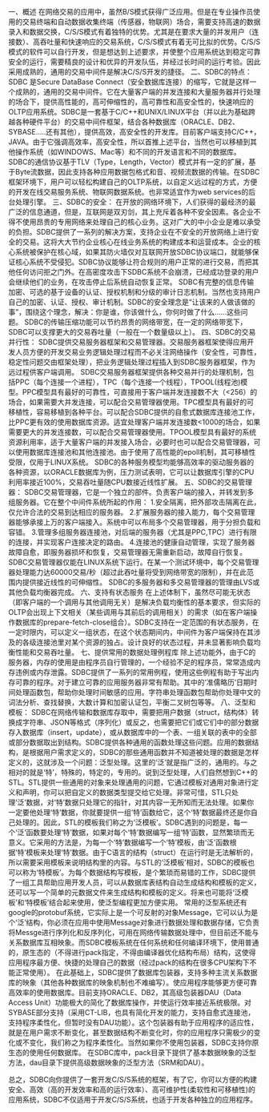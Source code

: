 一、概述
在网络交易的应用中，虽然B/S模式获得广泛应用。但是在专业操作员使用的交易终端和自动数据收集终端（传感器，物联网）场合，需要支持高速的数据录入和数据交换，C/S/S模式有着独特的优势。尤其是在要求大量的并发用户（连接数）、高吞吐量和快速响应的交易系统，C/S/S模式有着无可比拟的优势。C/S/S模式的软件可以自行开发，但是想达到上述要求，并使整个应用系统达到稳定可靠安全的运行，需要精良的设计和优异的开发队伍，并经过长时间的运行考验。因此采用成熟的，通用的交易中间件是解决C/S/S开发的捷径。
二、SDBC的特点：
SDBC 是Secure DataBase Connect（安全数据库连接）的缩写，它就是这样一个成熟的，通用的交易中间件。它在大量客户端的并发连接和大量服务器并行处理的场合下，提供高性能的，高可伸缩性的，高可靠性和高安全性的，快速响应的OLTP应用系统。SDBC是一套基于C/C++和UNIX/LINUX平台（并以此为基础跨越各种硬件平台）的交易中间件框架，结合各种数据库（ORACLE、DB2、SYBASE…..还有其他），提供高效，高安全性的开发库。目前客户端支持C/C++，JAVA。由于它强调高效率，高安全性，所以首推上述平台，当然也可以移植到其他操作系统（如WINDOWS、Mac等）和不同的开发语言和不同的数据库。
SDBC的通信协议基于TLV（Type，Length，Vector）模式并有一定的扩展，基于Byte流数据，因此支持各种应用数据包格式和音、视频流数据的传输。在SDBC框架环境下，用户可以轻松构建自己的OLTP系统，以自定义远过程的方式，方便的开发在线交易服务系统、物联网数据系统。也非常适宜作为web services的后台处理引擎。
三、SDBC的安全：
在开放的网络环境下，人们获得的最经济的最广泛的信息通道，但是，互联网是双刃剑，其上充斥着各种不安全因素。各企业不得不使用昂贵的专用网络来处理自己的核心业务。这对广大的中小企业是难以承受的负担。SDBC提供了一系列的解决方案，支持企业在不安全的开放网络上进行安全的交易。这将大大节约企业核心在线业务系统的构建成本和运营成本。企业的核心系统被保护在核心域，如果其防火墙仅对互联网开放SDBC协议端口，就能够保证核心系统不受侵犯。SDBC协议能够让符合规则的用户正常的进行交易，而把其他任何访问拒之门外。在高密度攻击下SDBC系统不会崩溃，已经成功登录的用户会继续他们的业务，在攻击停止后系统自动恢复正常。
SDBC有完整的信息传输加密、可选的基于设备的认证、授权机制和分级的审计日志机制。当然也支持用户自己的加密、认证、授权、审计机制。SDBC的安全理念是“让该来的人做该做的事”，围绕这个理念，解决：你是谁，你该做什么，你何时做了什么……这些问题。
SDBC的传输压缩功能可以节约昂贵的网络带宽，在一定的网络带宽下，SDBC可以支撑更大的交易吞吐量（一般在一个数量级以上）。
四、SDBC的交易并行性：
SDBC提供交易服务器框架和交易管理器。交易服务器框架使得应用开发人员方便的开发交易业务逻辑处理过程而不必关注网络操作（安全性，可靠性，稳定性问题交由框架处理），把业务逻辑处理过程插入到SDBC服务器框架，作为远过程供客户端调用。
SDBC交易服务器框架提供各种交易并行的处理机制，包括PPC（每个连接一个进程），TPC（每个连接一个线程），TPOOL(线程池)模型。PPC模型具有最好的可靠性，可直接用于客户端并发连接数不大（<256）的场合，如果需要大并发连接，可以配合交易管理器使用。TPC模型具有最好的可移植性，容易移植到各种平台。可以配合SDBC提供的自愈式数据库连接池工作，比PPC更有效的使用数据库资源。适宜处理客户端并发连接数<1000的场合，如果需要更大的并发连接数，可以配合交易管理器使用。TPOOL模型具有最好的系统资源利用率，适于大量客户端的并发接入场合，必要时也可以配合交易管理器，可以使用数据库连接池和其他连接池。由于使用了高性能的epoll机制，其可移植性受限，仅用于LINUX系统。
SDBC的各种服务模型均能够高效率的驱动服务器的各种资源，以ORACLE数据库为例，压力测试表明，它可以让数据库引擎的CPU利用率接近100%，交易吞吐量随CPU数接近线性扩展。
五、SDBC的交易管理器：
SDBC交易管理器，它是一个独立的部件。负责客户端的接入，并转发到多组服务器。它在整个中间件系统所起的作用：
1.安全隔离，把外部攻击隔离在此，仅允许合法的交易到达相应的服务器。
2.扩展服务器的接入能力，每个交易管理器能够承接上万的客户端接入。系统中可以布局多个交易管理器，用于分担负载和容错。
3.管理多组服务器连接池，对后端的服务器（尤其是PPC,TPC）进行有限的连接，并实现客户连接决定的路由。
4.连接池的健康自动管理，实现了服务器故障自愈，即服务器损坏和恢复，交易管理器无需重新启动，故障自行恢复。
SDBC交易管理器仅能在LINUX系统下运行。在某一个测试环境中，每个交易管理器处理能力达60000交易/秒（超过此吞吐量将受到网络带宽的限制），并在此范围内提供接近线性的可伸缩性。
SDBC的多服务器和多交易管理器的管理由LVS或其他负载均衡器完成。
六、支持有状态服务
在上述体制下，虽然尽可能无状态（即客户端的一个调用与其他调用无关）是解决负载均衡性的基本要求，但实际的OLTP会出现上下文相关（某些调用与其前后的调用相关）的需求（如在客户端操作数据库的prepare-fetch-close组合）。SDBC支持在一定范围的有状态服务，在一定时限内，可以定义一组状态，在这个状态期间内，中间件为客户端保持在其涉及的各级连接池里对某个资源的独占。设计良好的状态过程，并未显著影响负载均衡性能和交易吞吐量。
七、提供常用的数据处理例程库
除上述功能外，由于C的服务器，内存的使用是由程序员自行管理的，一个经验不足的程序员，常常造成内存违例或内存泄露。SDBC提供了一系列的常用例程，使用这些例程有助于写出内存可靠的程序。对于建立可靠的应用服务器非常有帮助。其中的‘准儒略历’日期时间处理函数包，帮助你处理时间敏感的应用。字符串处理函数包帮助你处理中文的词法分析、查找替换，大数计算和加密认证包，平衡二叉树包等等。
八、泛型和模板：
SDBC在网络传输和数据库存取中，需要把用户数据（struct，结构体）转换成字符串、JSON等格式（序列化）或反之，也需要把它们或它们中的部分数据存入数据库（insert，update），或从数据库中的一个表、一组关联的表中的全部或部分数据取出到结构。SDBC提供各种通用的函数处理这些问题。应用的数据结构，是根据用户需求定义的，SDBC的那些通用函数并不知道被处理的数据是怎样定义的，这就涉及一个问题：泛型处理。这里的‘泛’就是指广泛的，通用的。与之相对的就是‘特’，特殊的，特定的，专用的。说到泛型处理，人们自然想到C++的STL。STL提供一些通用的对象来处理通用的问题，它通过模板对通用对象进行定义和声明，你可以把自定义的数据类型提交给它处理。非常可惜，STL只处理‘泛’数据，对‘特’数据只处理它的指针，对其内容一无所知而无法处理。如果你一定要他处理‘特’数据，你就要提供一组‘特’函数给它，这个‘特’数据最终还是你自己处理的。因此，STL的模板我们称之为‘泛模板’。SDBC遇到的问题是，每一个‘泛’函数要处理‘特’数据，如果对每个‘特’数据编写一组‘特’函数，显然繁琐而无意义。它采用的方法是，为每一个‘特’数据编写一个‘特’模板，由‘泛’函数根据‘特’模板来处理‘特’数据。由于C语言的结构（struct）在运行时是无法解析的，所以需要采用模板来说明结构里的内容。与STL的‘泛模板’相对，SDBC的模板也可以称为‘特模板’。为每个数据结构写模板，是个繁琐而易错的工作，SDBC提供了一组工具帮助应用开发人员，可以从数据库表结构自动生成结构和模板的定义，还可以写一个简单的元数据文件来生成结构和模板的定义。将来也可能将‘泛模板’和‘特模板’结合起来使用，使泛型编程更加方便实用。
常用的泛型系统还有google的protobuf系统，它实际上是一个可反射的对象Message，它可以认为是个‘泛’结构，你必须在应用中使用Message对象进行数据处理和数据存储，它负责将Messge进行序列化和反序列化，可用在网络传输数据处理中，但目前还不能与关系数据库互相映象。而SDBC模板系统在任何系统和任何编译环境下，使用普通的，原生态的（不得进行pack指定，不得由编译器优化结构布局）结构，这使得应用程序最方便、快捷的处理自己的数据（经过pack的结构在很多CPU架构下不能正常使用）。
在此基础上，SDBC提供了数据库包装器，支持多种主流关系数据库的映象（其他各种数据库的映象机制也不难编写）。使应用程序能够更方便可靠高效率的使用数据库。目前支持ORACLE、DB2，其高级包装器DAU（Data Access Unit）功能极大的简化了数据库操作，并使运行效率接近系统极限。对SYBASE部分支持（采用CT-LIB，也具有简化开发的能力，支持自愈式连接池，支持程序柔性化，但暂时没有DAU功能）。这个包装器有助于应用程序的适应性，就是在用户需求不断变化，甚至数据结构不断变化时，你的应用程序只需极少的变化或不变化，我们称之为程序柔性化。当然如果你不使用包装器，SDBC支持你原生态的使用任何数据库。
在SDBC库中，pack目录下提供了基本数据映象的泛型方法，dau目录下提供高级数据映象的泛型方法（SRM和DAU）。
 
总之，SDBC向你提供了一套开发C/S/S系统的框架，有了它，你可以方便的构建安全、高效（高的开发效率和高的运行效率）、高可维护性(柔软性和可移植性)的应用系统，SDBC不仅适用于开发C/S/S系统，也适于开发各种独立的应用程序。